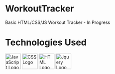 # WorkoutTracker
Basic HTML/CSS/JS Workout Tracker - In Progress

# Technologies Used
<img src="https://seeklogo.com/images/J/javascript-logo-8892AEFCAC-seeklogo.com.png" alt="JavaScript Logo" width="50" height="50"/>
<img src="https://static.cdnlogo.com/logos/c/18/css.svg" alt="CSS Logo" width="50" height="50"/>
<img src="https://i.imgur.com/9yVdHW2_d.webp?maxwidth=1520&fidelity=grand" alt="HTML Logo" width="50" height="50"/>
<img src="https://image.pngaaa.com/864/6103864-middle.png" alt="Jquery Logo" width="50" height="50"/>
